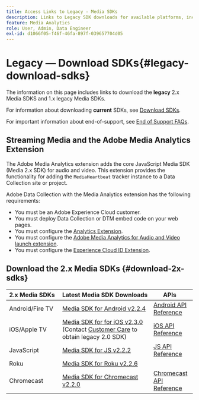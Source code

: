 ```yaml
---
title: Access Links to Legacy - Media SDKs
description: Links to Legacy SDK downloads for available platforms, including Android, iOS, JavaScript, Chromecast, and Roku.
feature: Media Analytics
role: User, Admin, Data Engineer
exl-id: d1066f05-f46f-46fa-897f-039657704d05
---
```

# Legacy — Download SDKs{#legacy-download-sdks}

The information on this page includes links to download the **legacy**  2.x Media SDKS and 1.x legacy Media SDKs.

For information about downloading **current** SDKs, see [Download SDKs](/help/getting-started/download-sdks.md).

For important information about end-of-support, see [End of Support FAQs](/help/additional-resources/end-of-support-faqs.md).

## Streaming Media and the Adobe Media Analytics Extension

The Adobe Media Analytics extension adds the core JavaScript Media SDK (Media 2.x SDK) for audio and video. This extension provides the functionality for adding the `MediaHeartbeat` tracker instance to a Data Collection site or project.

Adobe Data Collection with the Media Analytics extension has the following requirements:
* You must be an Adobe Experience Cloud customer.
* You must deploy Data Collection or DTM embed code on your web pages.
* You must configure the [Analytics Extension](https://experienceleague.adobe.com/docs/experience-platform/tags/extensions/adobe/analytics/overview.html).
* You must configure the [Adobe Media Analytics for Audio and Video launch extension](https://aep-sdks.gitbook.io/docs/using-mobile-extensions/adobe-media-analytics).
* You must configure the [Experience Cloud ID Extension](https://experienceleague.adobe.com/docs/experience-platform/tags/extensions/adobe/id-service/overview.html).

## Download the 2.x Media SDKs {#download-2x-sdks}

| 2.x&nbsp;Media&nbsp;SDKs&nbsp; | Latest&nbsp;Media&nbsp;SDK&nbsp;Downloads | &nbsp;APIs&nbsp;&nbsp; | &nbsp;Documentation&nbsp; |
| --- | --- | --- | --- |
| Android/Fire TV | [Media SDK for Android v2.2.4](https://github.com/Adobe-Marketing-Cloud/media-sdks/releases/tag/android-v2.2.4) | [Android API Reference](https://adobe-marketing-cloud.github.io/media-sdks/reference/android/) | [Set up Android](/help/legacy/media-sdk/setup/set-up-android.md) |
| iOS/Apple TV | [Media SDK for for iOS v2.3.0](https://github.com/Adobe-Marketing-Cloud/media-sdks/releases/tag/ios-v2.3.0) (Contact [Customer Care](https://helpx.adobe.com/marketing-cloud/contact-support.html) to obtain legacy 2.0 SDK) | [iOS API Reference](https://adobe-marketing-cloud.github.io/media-sdks/reference/ios/) | [Set up iOS](/help/legacy/media-sdk/setup/set-up-ios.md) |
| JavaScript | [Media SDK for JS v2.2.2](https://github.com/Adobe-Marketing-Cloud/media-sdks/releases/tag/js-v2.2.2) | [JS API Reference](https://adobe-marketing-cloud.github.io/media-sdks/reference/javascript/) | [Set up JavaScript 2.x](/help/legacy/media-sdk/setup/setup-javascript/set-up-js-2.md) |
| Roku | [Media SDK for Roku v2.2.6](https://github.com/Adobe-Marketing-Cloud/media-sdks/releases/tag/roku-v2.2.6) | | [Set up Roku](/help/implementation/media-sdk/setup/set-up-roku.md) |
| Chromecast | [Media SDK for Chromecast v2.2.0](https://github.com/Adobe-Marketing-Cloud/media-sdks/releases/tag/chromecast-v2.2.0) | [Chromecast API Reference](https://adobe-marketing-cloud.github.io/media-sdks/reference/chromecast/) | [Set up Chromecast](/help/implementation/media-sdk/setup/set-up-chromecast.md) |
